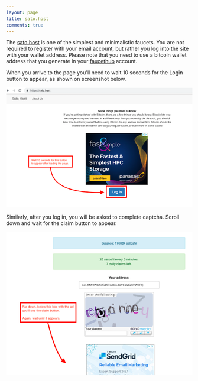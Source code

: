 ```yaml
---
layout: page
title: sato.host
comments: true
---
```


The <a href="http://bit.ly/sato-host" target="_blank">sato.host</a> is one of the simplest and minimalistic faucets. You are not required to register with your email account, but rather you log into the site with your wallet address. Please note that you need to use a bitcoin wallet address that you generate in your <a href="http://bit.ly/www-faucethub" target="_blank">faucethub</a> account.
<p>
When you arrive to the page you'll need to wait 10 seconds for the Login button to appear, as shown on screenshot below.
<p> </p>
<p><img src="/assets/images/sato-01.png" border="0"></p>
<p> </p>
Similarly, after you log in, you will be asked to complete captcha. Scroll down and wait for the claim button to appear.
<p> </p>
<img src="/assets/images/sato-02.png" border="0">
